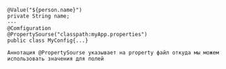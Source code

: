 ```
@Value("${person.name}")
private String name;
---
@Comfiguration
@PropertySourse("classpath:myApp.properties")
public class MyConfig{...}
```
	Аннотация @PropertySourse указывает на property файл откуда мы можем использовать значения для полей